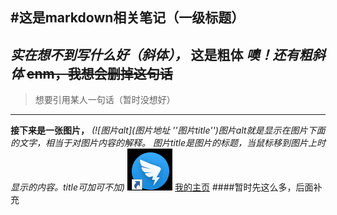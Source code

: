 #这是markdown相关笔记（一级标题）
---
*实在想不到写什么好（斜体），* **这是粗体** ***噢！还有粗斜体***
~~enm，我想会删掉这句话~~
---
>想要引用某人一句话（暂时没想好）
***
**接下来是一张图片，** *(![图片alt](图片地址 ''图片title'')图片alt就是显示在图片下面的文字，相当于对图片内容的解释。
图片title是图片的标题，当鼠标移到图片上时显示的内容。title可加可不加)*
![dingding](ding.png "ding")
[我的主页](github.com/kaileysong)
####暂时先这么多，后面补充
